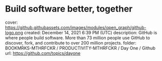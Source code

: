 # Build software better, together

cover: https://github.githubassets.com/images/modules/open_graph/github-logo.png
created: December 14, 2021 6:39 PM (UTC)
description: GitHub is where people build software. More than 73 million people use GitHub to discover, fork, and contribute to over 200 million projects.
folder: BOOKMRKS-MTHRFCKR / PRODUCTIVITY-MTHRFCKR / Day One / Github
url: https://github.com/topics/dayone